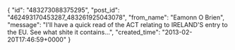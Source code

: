  {
   "id": "483273088375295",
   "post_id": "462493170453287_483261925043078",
   "from_name": "Eamonn O Brien",
   "message": "I'll have a quick read of the ACT relating to IRELAND'S entry to the EU. See what shite it contains...",
   "created_time": "2013-02-20T17:46:59+0000"
 }
